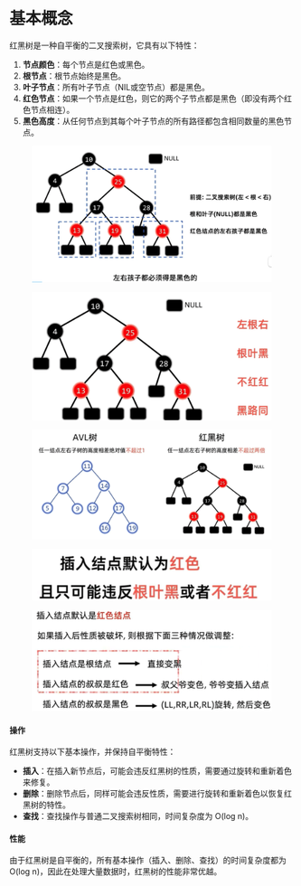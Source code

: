 # 基本概念

红黑树是一种自平衡的二叉搜索树，它具有以下特性：

1. **节点颜色**：每个节点是红色或黑色。
2. **根节点**：根节点始终是黑色。
3. **叶子节点**：所有叶子节点（NIL或空节点）都是黑色。
4. **红色节点**：如果一个节点是红色，则它的两个子节点都是黑色（即没有两个红色节点相连）。
5. **黑色高度**：从任何节点到其每个叶子节点的所有路径都包含相同数量的黑色节点。

<figure><img src="../../../.gitbook/assets/image (3).png" alt=""><figcaption></figcaption></figure>

<figure><img src="../../../.gitbook/assets/image (4).png" alt=""><figcaption></figcaption></figure>

<figure><img src="../../../.gitbook/assets/image (5).png" alt=""><figcaption></figcaption></figure>



<figure><img src="../../../.gitbook/assets/image (6).png" alt=""><figcaption></figcaption></figure>

<figure><img src="../../../.gitbook/assets/image (10).png" alt=""><figcaption></figcaption></figure>

#### 操作

红黑树支持以下基本操作，并保持自平衡特性：

* **插入**：在插入新节点后，可能会违反红黑树的性质，需要通过旋转和重新着色来修复。
* **删除**：删除节点后，同样可能会违反性质，需要进行旋转和重新着色以恢复红黑树的特性。
* **查找**：查找操作与普通二叉搜索树相同，时间复杂度为 O(log n)。

#### 性能

由于红黑树是自平衡的，所有基本操作（插入、删除、查找）的时间复杂度都为 O(log n)，因此在处理大量数据时，红黑树的性能非常优越。

